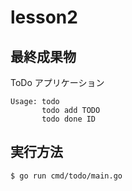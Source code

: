 # lesson2

## 最終成果物

ToDo アプリケーション

```
Usage: todo
       todo add TODO
       todo done ID
```

## 実行方法

```
$ go run cmd/todo/main.go
```
